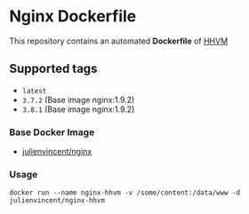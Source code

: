 # Nginx Dockerfile

This repository contains an automated **Dockerfile** of [HHVM](http://hhvm.com/)

## Supported tags

+ `latest`
+ `3.7.2` (Base image nginx:1.9.2)
+ `3.8.1` (Base image nginx:1.9.2)

### Base Docker Image

* [julienvincent/nginx](https://registry.hub.docker.com/u/julienvincent/nginx/)

### Usage

    docker run --name nginx-hhvm -v /some/content:/data/www -d julienvincent/nginx-hhvm